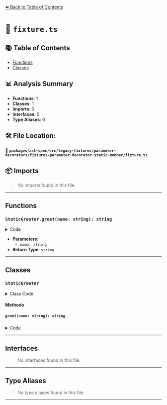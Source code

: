 [⬅️ Back to Table of Contents](../../../../../../../index.md)

# 📄 `fixture.ts`

## 📚 Table of Contents

- [Functions](#functions)
- [Classes](#classes)

## 📊 Analysis Summary

- **Functions**: 1
- **Classes**: 1
- **Imports**: 0
- **Interfaces**: 0
- **Type Aliases**: 0

## 🛠️ File Location:
📂 **`packages/ast-spec/src/legacy-fixtures/parameter-decorators/fixtures/parameter-decorator-static-member/fixture.ts`**

## 📦 Imports

> No imports found in this file.


---

## Functions

### `StaticGreeter.greet(name: string): string`

<details><summary>Code</summary>

```ts
static greet(@required name: string) {
    return 'Hello ' + name + '!';
  }
```
</details>

- **Parameters**:
  - `name: string`
- **Return Type**: `string`

---

## Classes

### `StaticGreeter`

<details><summary>Class Code</summary>

```ts
class StaticGreeter {
  static greet(@required name: string) {
    return 'Hello ' + name + '!';
  }
}
```
</details>

#### Methods

##### `greet(name: string): string`

<details><summary>Code</summary>

```ts
static greet(@required name: string) {
    return 'Hello ' + name + '!';
  }
```
</details>


---

## Interfaces

> No interfaces found in this file.


---

## Type Aliases

> No type aliases found in this file.


---